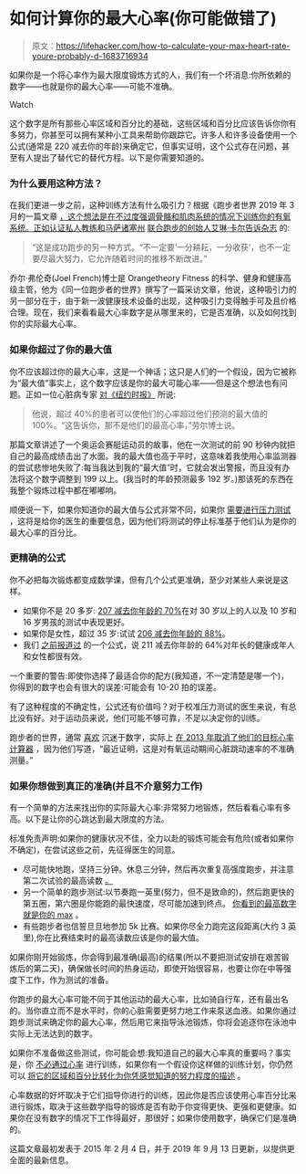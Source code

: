 # 如何计算你的最大心率(你可能做错了)

> 原文：<https://lifehacker.com/how-to-calculate-your-max-heart-rate-youre-probably-d-1683716934>

如果你是一个将心率作为最大限度锻炼方式的人，我们有一个坏消息:你所依赖的数字——也就是你的最大心率——可能不准确。

Watch

这个数字是所有那些心率区域和百分比的基础，这些区域和百分比应该告诉你你有多努力，你甚至可以拥有某种小工具来帮助你跟踪它。许多人和许多设备使用一个公式(通常是 220 减去你的年龄)来确定它，但事实证明，这个公式存在问题，甚至有人提出了替代它的替代方程。以下是你需要知道的。

### **为什么要用这种方法？**

在我们更进一步之前，这种训练方法有什么吸引力？根据《跑步者世界 2019 年 3 月的一篇文章 [，这个想法是在不过度强调骨骼和肌肉系统的情况下训练你的有氧系统。正如认证私人教练和马萨诸塞州](https://www.runnersworld.com/beginner/a20812270/should-i-do-heart-rate-training/) [联合跑步的创始人艾琳·卡尔告诉杂志](https://www.runnersworld.com/beginner/a20812270/should-i-do-heart-rate-training/) 的:

> “这是成功跑步的另一种方式。“不一定要‘一分耕耘，一分收获’，也不一定要尽最大努力，它允许随着时间的推移不断改进。”

乔尔·弗伦奇(Joel French)博士是 Orangetheory Fitness 的科学、健身和健康高级主管，他为《同一位跑步者的世界》撰写了一篇采访文章，他说，这种吸引力的另一部分在于，由于新一波健康技术设备的出现，这种吸引力变得触手可及且价格合理。现在，我们来看看最大心率数字是从哪里来的，它是否准确，以及如何找到你的实际最大心率。

### **如果你超过了你的最大值**

你不应该超过你的最大心率，这是一个神话；这只是人们的一个假设，因为它被称为“最大值”事实上，这个数字应该是你的最大可能心率——但是这个想法也有问题。正如一位心脏病专家 [对《纽约时报》](http://www.nytimes.com/2001/04/24/health/maximum-heart-rate-theory-is-challenged.html) 所说:

> 他说，超过 40%的患者可以使他们的心率超过他们预测的最大值的 100%。“这告诉你，那不是他们的最高心率，”劳尔博士说。

那篇文章讲述了一个奥运会赛艇运动员的故事，他在一次测试的前 90 秒钟内就把自己的最高成绩击出了水面。我的最大值也高于平时，这意味着我使用心率监测器的尝试悲惨地失败了:每当我达到我的“最大值”时，它就会发出警报，而且没有办法将这个数字调整到 199 以上。(我当时的年龄预测最多 192 岁。)那该死的东西在我整个锻炼过程中都在嘟嘟响。

顺便说一下，如果你知道你的最大值与公式非常不同，如果你 [需要进行压力测试](https://www.nhlbi.nih.gov/health-topics/stress-testing) ，这将是给你的医生的重要信息，因为他们将测试的停止标准基于他们认为是你的最大心率的百分比。

### **更精确的公式**

你不必把每次锻炼都变成数学课，但有几个公式更准确，至少对某些人来说是这样。

*   如果你不是 20 多岁: [207 减去你年龄的 70%](http://www.ncbi.nlm.nih.gov/pubmed/17468581)在对 30 岁以上的人以及 10 岁和 16 岁男孩的测试中表现更好。
*   如果你是女性，超过 35 岁:试试 [206 减去你年龄的 88%](http://www.ncbi.nlm.nih.gov/pubmed/20585008)。
*   我们 [之前报道过](http://lifehacker.com/determine-your-maximum-heart-rate-more-accurately-with-1519994980) 的一个公式，说 211 减去你年龄的 64%对年长的健康成年人和女性都很有效。

一个重要的警告:即使你选择了最适合你的配方(我知道，不一定清楚是哪一个)，你得到的数字也会有很大的误差:可能会有 10-20 拍的误差。

有了这种程度的不确定性，公式还有价值吗？对于校准压力测试的医生来说，有总比没有好。对于运动员来说，他们可能不够可靠，不足以决定你的训练。

跑步者的世界，通常 [喜欢](http://www.runnersworld.com/training/pace-calculators) 沉迷于数字，实际上 [在 2013 年取消了他们的目标心率计算器](https://www.runnersworld.com/training/a20809920/target-heart-rate-calculator-0/) ，因为他们写道，“最近证明，这是对有氧运动期间心脏跳动速率的不准确测量。”

### **如果你想做到真正的准确(并且不介意努力工作)**

有一个简单的方法来找出你的实际最大心率:非常努力地锻炼，然后看看心率有多高。以下是让你的心跳达到最大限度的方法。

标准免责声明:如果你的健康状况不佳，全力以赴的锻炼可能会有危险(或者如果你不确定)，在尝试这些之前，先征得医生的同意。

*   尽可能快地跑，坚持三分钟。休息三分钟，然后再次重复高强度跑步，并注意第二次试验的最高读数 [。](https://www.runnersworld.com/training/a20809920/target-heart-rate-calculator-0/)
*   另一个简单的跑步测试:以节奏跑一英里(努力，但不是致命的)，然后跑更快的第五圈，第六圈是你能跑的最快速度，尽可能加速到终点。 [你看到的最高数字就是你的 max](http://www.runnersworld.com/race-training/find-your-true-max-heart-rate) 。
*   有些跑步者也信誓旦旦地参加 5k 比赛。如果你尽全力跑完这段距离(大约 3 英里),你在比赛结束时的最高读数应该是你的最大值。

如果你刚开始锻炼，你会得到最准确(最高)的结果(所以不要把测试安排在艰苦锻炼后的第二天)，确保做长时间的热身运动，即使开始很容易，也要让你在中等强度下工作，作为测试的准备。

你跑步的最大心率可能不同于其他运动的最大心率，比如骑自行车，还有最出名的。当你直立而不是水平时，你的心脏需要更努力地工作来泵送血液。如果你通过跑步测试来确定你的最大心率，然后用它来指导泳池锻炼，你将会追逐你在泳池中实际上无法达到的数字。

如果你不准备做这些测试，你可能会想:我知道自己的最大心率真的重要吗？事实是，你 [不必通过心率](http://www.m.webmd.com/fitness-exercise/features/the-truth-about-heart-rate-and-exercise) 进行训练，如果你有一个假设你这样做的训练计划，你仍然可以 [将它的区域和百分比转化为你凭感觉知道的努力程度的描述](http://running.competitor.com/2014/02/training/running-101-running-with-a-heart-rate-monitor_22482) 。

心率数据的好坏取决于它们指导你进行的训练，因此你是否应该使用心率百分比来进行锻炼，取决于这些数学指导的锻炼是否有助于你变得更快、更强和更健康。如果你在没有数字的情况下工作得最好，那很好；如果你使用数字，确保它们是准确的。

这篇文章最初发表于 2015 年 2 月 4 日，并于 2019 年 9 月 13 日更新，以提供更全面的最新信息。